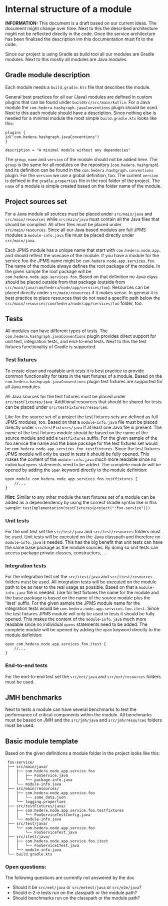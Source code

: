 # Internal structure of a module

**INFORMATION:** This document is a draft based on our current ideas. The document might change over time. Next to this
the described architecture might not be reflected directly in the code. Once the service architecture has been finalized
the description inn this documentation must fit to the code.

Since our project is using Gradle as build tool all our modules are Gradle modules. Next to this mostly all modules are
Java modules.

## Gradle module description

Each module needs a `build.gradle.kts` file that describes the module.

General best practices for all our (Java) modules are defined in custom plugins that can be found
under `buildSrc/src/main/kotlin`. For a Java module the `com.hedera.hashgraph.javaConventions` plugin should be used.
Next to this each module should have a description. Since nothing else is needed for a minimal module the most simple
`build.gradle.kts` looks like this:

```
plugins {
id("com.hedera.hashgraph.javaConventions")
}

description = "A minimal module without any dependecies"
```

The `group`, `name` and `version` of the module should not be added here. The `group` is the same for all modules on the
repository (`com.hedera.hashgraph`) and its definition can be found in the `com.hedera.hashgraph.conventions` plugin.
For the `version` we use a global definition, too. The current `version` is defined in the `gradle.properties` file in
the root folder of the project. The `name` of a module is simple created based on the folder name of the module.

## Project sources set

For a Java module all sources must be placed under `src/main/java` and `src/main/resources` while `src/main/java` must
contain all the Java files that should be compiled. All other files must be placed under `src/main/resources`. Since all
our Java based modules are full JPMS modules a `module-info.java` file must be placed directly under `src/main/java`.

Each JPMS module has a unique name that start with `com.hedera.node.app.` and should reflect the usecase of the module.
If you have a module for the service foo the JPMS name might be `com.hedera.node.app.services.foo`. The name of the
module always defines the root package of the module. In the given sample the root package will
be `com.hedera.node.app.services.foo`. Based on that definition no Java class should be placed outside from that
package (outside from `src/main/java/com/hedera/node/app/services/foo`). Resources can be placed directly
under `src/main/resources` if it makes sense. In general it is best practice to place resources that do not need a
specific path below the `src/main/resources/com/hedera/node/app/services/foo` folder, too.

## Tests

All modules can have different types of tests. The `com.hedera.hashgraph.javaConventions` plugin provides direct support
for unit test, integration tests, and end-to-end tests. Next to this the test fixtures functionality of Gradle is
supported.

### Test fixtures

To create clean and readable unit tests it is best practice to provide common functionality for tests in the test
fixtures of a module. Based on the `com.hedera.hashgraph.javaConventions` plugin test fixtures are supported for all
Java modules.

All Java sources for the test fixtures must be placed under `src/testFixtures/java`. Additional resources that should be
shared for tests can be placed under `src/testFixtures/resources`.

Like for the source set of a project the test fixtures sets are defined as full JPMS modules, too. Based on that
a `module-info.java` file must be placed directly under `src/testFixtures/java` if at least one Java file is present.
The name of the test fixtures module should be based on the name of the source module and add a `testfixtures` suffix.
For the given sample of the foo service the name and the base package for the test fixtures set would
be `com.hedera.node.app.services.foo.testfixtures`. Since the test fixtures JPMS module will only be used in tests it
should be fully opened. This makes the content of the `module-info.java` much more readable since no individual `opens`
statements need to be added. The complete module will be opened by adding the `open` keyword directly to the module
definition:

```
open module com.hedera.node.app.services.foo.testfixtures {
    //...
}
```

**Hint:** Similar to any other module the test fixtures set of a module can be added as a dependendency by using the
correct Gradle syntax like in this sample: `testImplementation(testFixtures(project(":foo-service"))) `

### Unit tests

For the unit test set the `src/test/java` and `src/test/resources` folders must be used. Unit tests will be executed on
the Java classpath and therefore no `module-info.java` is needed. This has the big benefit that unit tests can have the
same base package as the module sources. By doing so unit tests can access package private classes, constructors, ...

### Integration tests

For the integration test set the `src/itest/java` and `src/itest/resources` folders must be used. All integration tests
will be executed on the module path to be as near to the real usage as possible. Based on that a `module-info.java` file
is needed. Like for test fixtures the name for the module and the base package is based on the name of the source module
plus the 'itest' suffix. For the given sample the JPMS module name for the integration tests would
be `com.hedera.node.app.services.foo.itest`. Since the test fixtures JPMS module will only be used in tests it should be
fully opened. This makes the content of the `module-info.java` much more readable since no individual `opens`
statements need to be added. The complete module will be opened by adding the `open` keyword directly to the module
definition:

```
open com.hedera.node.app.services.foo.itest {
    //...
}
```

### End-to-end tests

For the end-to-end test set the `src/eet/java` and `src/eet/resources` folders must be used.

## JMH benchmarks

Next to tests a module can have several benchmarks to test the performance of critical components within the module. All
benchmarks must be based on JMH and the `src/jmh/java` and `src/jmh/resources` folders must be used.

## Basic module template

Based on the given definitions a module folder in the project looks like this:

```
 foo-service/
 ├── src/main/java/
 │   ├── com.hedera.node.app.service.foo
 │   │   ├── FooService.java
 │   │   └── package-info.java
 │   └── module-info.java
 ├── src/main/resources/
 │   ├── com.hedera.node.app.service.foo
 │   │   └── some_data.json
 │   └── logging.properties
 ├── src/testFixtures/java/
 │   ├── com.hedera.node.app.service.foo.testfixtures
 │   │   └── FooServiceTestConfig.java
 │   └── module-info.java
 ├── src/test/java/
 │   └── com.hedera.node.app.service.foo
 │       └── FooServiceTest.java
 ├── src/itest/java/
 │   ├── com.hedera.node.app.service.foo.itest
 │   │   └── FooServiceITest.java
 │   └── module-info.java
 └── build.gradle.kts
 ```

### Open questions:

The following questions are currently not answered by the doc

- Should it be `src/eet/java` or `src/eetest/java` or `src/e2e/java`?
- Should e-2-e tests run on the classpath or the module path?
- Should benchmarks run on the classpath or the module path?





